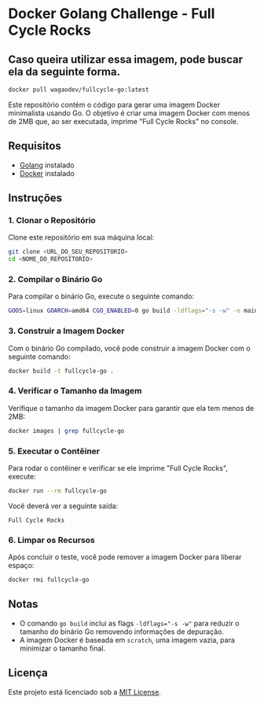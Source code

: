 # Docker Golang Challenge - Full Cycle Rocks

## Caso queira utilizar essa imagem, pode buscar ela da seguinte forma.
```bash
docker pull wagaodev/fullcycle-go:latest
```

Este repositório contém o código para gerar uma imagem Docker minimalista usando Go. O objetivo é criar uma imagem Docker com menos de 2MB que, ao ser executada, imprime "Full Cycle Rocks" no console.

## Requisitos

- [Golang](https://golang.org/doc/install) instalado
- [Docker](https://docs.docker.com/get-docker/) instalado

## Instruções

### 1. Clonar o Repositório

Clone este repositório em sua máquina local:

```bash
git clone <URL_DO_SEU_REPOSITORIO>
cd <NOME_DO_REPOSITORIO>
```

### 2. Compilar o Binário Go

Para compilar o binário Go, execute o seguinte comando:

```bash
GOOS=linux GOARCH=amd64 CGO_ENABLED=0 go build -ldflags="-s -w" -o main .
```

### 3. Construir a Imagem Docker

Com o binário Go compilado, você pode construir a imagem Docker com o seguinte comando:

```bash
docker build -t fullcycle-go .
```

### 4. Verificar o Tamanho da Imagem

Verifique o tamanho da imagem Docker para garantir que ela tem menos de 2MB:

```bash
docker images | grep fullcycle-go
```

### 5. Executar o Contêiner

Para rodar o contêiner e verificar se ele imprime "Full Cycle Rocks", execute:

```bash
docker run --rm fullcycle-go
```

Você deverá ver a seguinte saída:

```
Full Cycle Rocks
```

### 6. Limpar os Recursos

Após concluir o teste, você pode remover a imagem Docker para liberar espaço:

```bash
docker rmi fullcycle-go
```

## Notas

- O comando `go build` inclui as flags `-ldflags="-s -w"` para reduzir o tamanho do binário Go removendo informações de depuração.
- A imagem Docker é baseada em `scratch`, uma imagem vazia, para minimizar o tamanho final.

## Licença

Este projeto está licenciado sob a [MIT License](LICENSE).
